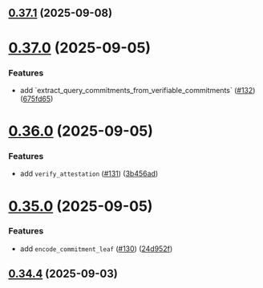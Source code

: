 ## [0.37.1](https://github.com/spaceandtimefdn/sxt-proof-of-sql-sdk/compare/v0.37.0...v0.37.1) (2025-09-08)



# [0.37.0](https://github.com/spaceandtimefdn/sxt-proof-of-sql-sdk/compare/v0.36.0...v0.37.0) (2025-09-05)


### Features

* add \`extract_query_commitments_from_verifiable_commitments\` ([#132](https://github.com/spaceandtimefdn/sxt-proof-of-sql-sdk/issues/132)) ([675fd65](https://github.com/spaceandtimefdn/sxt-proof-of-sql-sdk/commit/675fd6534e1a63ba8cd6eca41230fd82920498fd))



# [0.36.0](https://github.com/spaceandtimefdn/sxt-proof-of-sql-sdk/compare/v0.35.0...v0.36.0) (2025-09-05)


### Features

* add `verify_attestation` ([#131](https://github.com/spaceandtimefdn/sxt-proof-of-sql-sdk/issues/131)) ([3b456ad](https://github.com/spaceandtimefdn/sxt-proof-of-sql-sdk/commit/3b456ad813bf68c859092bf805b64cbf45c2f080))



# [0.35.0](https://github.com/spaceandtimefdn/sxt-proof-of-sql-sdk/compare/v0.34.4...v0.35.0) (2025-09-05)


### Features

* add `encode_commitment_leaf` ([#130](https://github.com/spaceandtimefdn/sxt-proof-of-sql-sdk/issues/130)) ([24d952f](https://github.com/spaceandtimefdn/sxt-proof-of-sql-sdk/commit/24d952f839472ff0899382303de075f5037b042f))



## [0.34.4](https://github.com/spaceandtimefdn/sxt-proof-of-sql-sdk/compare/v0.34.3...v0.34.4) (2025-09-03)



